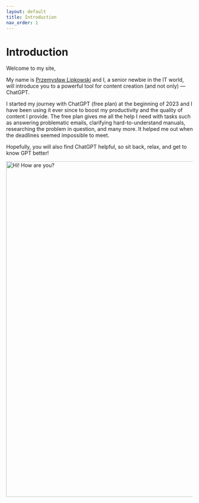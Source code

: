 ```yaml
---
layout: default
title: Introduction
nav_order: 1
---
```


# Introduction
Welcome to my site,

My name is [Przemysław Lipkowski](https://www.linkedin.com/in/przemys%C5%82aw-lipkowski-5b73b0261/) and I, a senior newbie in the IT world, will introduce you to a powerful tool for content creation (and not only) — ChatGPT. 

I started my journey with ChatGPT (free plan) at the beginning of 2023 and I have been using it ever since to boost my productivity and the quality of content I provide. The free plan gives me all the help I need with tasks such as answering problematic emails, clarifying hard-to-understand manuals, researching the problem in question, and many more. It helped me out when the deadlines seemed impossible to meet. 

Hopefully, you will also find ChatGPT helpful, so sit back, relax, and get to know GPT better!

<img width="906" alt="Hi! How are you?" src="https://github.com/Lipkowski/just-the-docs/assets/118655373/3a93a055-bde5-417d-b987-abd11636c5fa">
